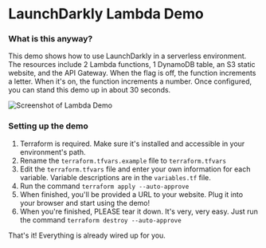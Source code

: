 # LaunchDarkly Lambda Demo

### What is this anyway?

This demo shows how to use LaunchDarkly in a serverless environment. The resources include 2 Lambda functions, 1 DynamoDB table, an S3 static website, and the API Gateway. When the flag is off, the function increments a letter. When it's on, the function increments a number. Once configured, you can stand this demo up in about 30 seconds.

![Screenshot of Lambda Demo](https://myoctocat.com/assets/images/base-octocat.svg)

### Setting up the demo

1. Terraform is required. Make sure it's installed and accessible in your environment's path.
1. Rename the `terraform.tfvars.example` file to `terraform.tfvars`
1. Edit the `terraform.tfvars` file and enter your own information for each variable. Variable descriptions are in the `variables.tf` file.
1. Run the command `terraform apply --auto-approve`
1. When finished, you'll be provided a URL to your website. Plug it into your browser and start using the demo!
1. When you're finished, PLEASE tear it down. It's very, very easy. Just run the command `terraform destroy --auto-approve`

That's it! Everything is already wired up for you.

